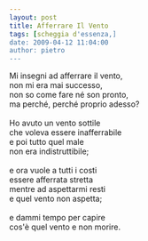 ```yaml
---
layout: post
title: Afferrare Il Vento
tags: [scheggia d'essenza,]
date: 2009-04-12 11:04:00
author: pietro
---
```

Mi insegni ad afferrare il vento,<br/>non mi era mai successo,<br/>non so come fare né son pronto,<br/>ma perché, perché proprio adesso?<br/><br/>Ho avuto un vento sottile<br/>che voleva essere inafferrabile<br/>e poi tutto quel male<br/>non era indistruttibile;<br/><br/>e ora vuole a tutti i costi<br/>essere afferrata stretta<br/>mentre ad aspettarmi resti<br/>e quel vento non aspetta;<br/><br/>e dammi tempo per capire<br/>cos'è quel vento e non morire.
